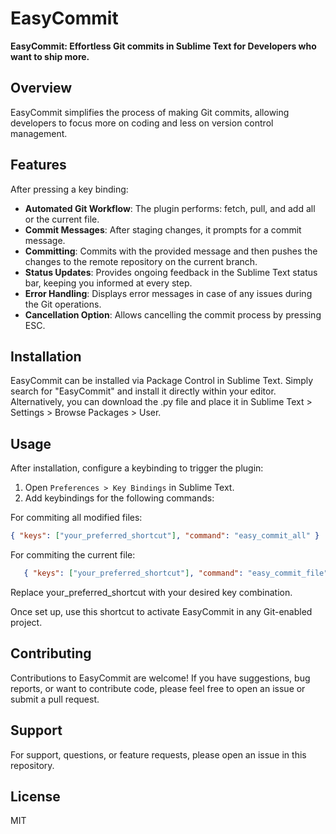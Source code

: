 # EasyCommit

**EasyCommit: Effortless Git commits in Sublime Text for Developers who want to ship more.**

## Overview
EasyCommit simplifies the process of making Git commits, allowing developers to focus more on coding and less on version control management.

## Features
After pressing a key binding:
- **Automated Git Workflow**: The plugin performs: fetch, pull, and add all or the current file.
- **Commit Messages**: After staging changes, it prompts for a commit message.
- **Committing**: Commits with the provided message and then pushes the changes to the remote repository on the current branch.
- **Status Updates**: Provides ongoing feedback in the Sublime Text status bar, keeping you informed at every step.
- **Error Handling**: Displays error messages in case of any issues during the Git operations.
- **Cancellation Option**: Allows cancelling the commit process by pressing ESC.

## Installation
EasyCommit can be installed via Package Control in Sublime Text. Simply search for "EasyCommit" and install it directly within your editor. Alternatively, you can download the .py file and place it in Sublime Text > Settings > Browse Packages > User.

## Usage
After installation, configure a keybinding to trigger the plugin:
1. Open `Preferences > Key Bindings` in Sublime Text.
2. Add keybindings for the following commands:

For commiting all modified files:
   ```json
   { "keys": ["your_preferred_shortcut"], "command": "easy_commit_all" }
   ```

For commiting the current file:
```json
   { "keys": ["your_preferred_shortcut"], "command": "easy_commit_file" }
   ```

Replace your_preferred_shortcut with your desired key combination.

Once set up, use this shortcut to activate EasyCommit in any Git-enabled project.

## Contributing

Contributions to EasyCommit are welcome! If you have suggestions, bug reports, or want to contribute code, please feel free to open an issue or submit a pull request.

## Support

For support, questions, or feature requests, please open an issue in this repository.

## License

MIT
